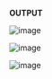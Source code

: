 **OUTPUT**

![image](https://user-images.githubusercontent.com/83021508/156742939-18e64d58-2070-4552-80d6-5b71729b29db.png)





![image](https://user-images.githubusercontent.com/83021508/156743126-15647ac9-2e57-4ff1-9d00-c8d5e137deec.png)





![image](https://user-images.githubusercontent.com/83021508/156743491-6da88dca-0cc8-47fa-87ea-f020bcb67dac.png)

